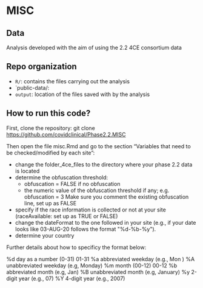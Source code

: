 # MISC

## Data
Analysis developed with the aim of using the 2.2 4CE consortium data

## Repo organization
- `R/`: contains the files carrying out the analysis
- `public-data/:
- `output`: location of the files saved with by the analysis 

## How to run this code?
First, clone the repository: git clone https://github.com/covidclinical/Phase2.2.MISC

Then open the file misc.Rmd and go to the section “Variables that need to be checked/modified by each site”:
- change the folder_4ce_files to the directory where your phase 2.2 data is located
- determine the obfuscation threshold: 
    - obfuscation = FALSE if no obfuscation
    - the numeric value of the obfuscation threshold if any; e.g. obfuscation = 3
    Make sure you comment the existing obfuscation line, set up as FALSE
- specify if the race information is collected or not at your site (raceAvailable: set up as TRUE or FALSE)
- change the dateFormat to the one followed in your site (e.g., if your date looks like 03-AUG-20 follows the format "%d-%b-%y").
- determine your country

Further details about how to specificy the format below:

%d day as a number (0-31)	01-31
%a abbreviated weekday (e.g., Mon )
%A unabbreviated weekday (e.g, Monday)
%m	month (00-12)	00-12
%b abbreviated month (e.g, Jan)
%B unabbreviated month (e.g, January)
%y 2-digit year (e.g., 07)
%Y 4-digit year (e.g., 2007)